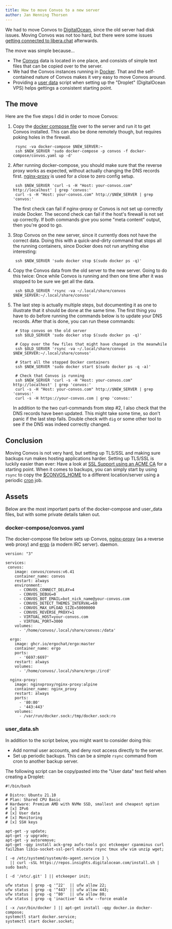 ```yaml
---
title: How to move Convos to a new server
author: Jan Henning Thorsen
---
```


We had to move Convos to [DigitalOcean](https://digitalocean.com), since the
old server had disk issues.  Moving Convos was not too hard, but there were
some issues [getting connected to libera.chat](/blog/2021/12/23/connecting-to-libera-from-digitalocean)
afterwards.

The move was simple because...

* The [Convos](https://convos.chat) data is located in one place, and consists
  of simple text files that can be copied over to the server.
* We had the Convos instances running in [Docker](https://www.docker.com/).
  That and the self-contained nature of Convos makes it very easy to move
  Convos around.
* Providing a [user data](https://docs.digitalocean.com/products/droplets/how-to/provide-user-data/)
  script when setting up the "Droplet" (DigitalOcean VPS) helps gettings a
  consistent starting point.

## The move

Here are the five steps I did in order to move Convos:

1. Copy the [docker compose file](#docker-composeconvosyaml) over to the server
   and run it to get Convos installed. This can also be done remotely though,
   but requires poking holes in the firewall.

        rsync -va docker-compose $NEW_SERVER:~
        ssh $NEW_SERVER 'sudo docker-compose -p convos -f docker-compose/convos.yaml up -d'

2. After running docker-compose, you should make sure that the reverse proxy
   works as expected, without actually changing the DNS records first.
   [nginx-proxy](https://github.com/nginx-proxy/nginx-proxy) is used for a
   close to zero config setup.

        ssh $NEW_SERVER 'curl -s -H "Host: your-convos.com" http://localhost' | grep 'convos:'
        curl -s -H "Host: your-convos.com" http://$NEW_SERVER | grep 'convos:'

    The first check can fail if nginx-proxy or Convos is not set up correctly
    inside Docker. The second check can fail if the host's firewall is not set
    up correctly. If both commands give you some "meta content" output, then
    you're good to go.

3. Stop Convos on the new server, since it currently does not have the correct
   data. Doing this with a quick-and-dirty command that stops all the running
   containers, since Docker does not run anything else interesting:

        ssh $NEW_SERVER 'sudo docker stop $(sudo docker ps -q)'

4. Copy the Convos data from the old server to the new server. Going to do this
   twice: Once while Convos is running and then one time after it was stopped
   to be sure we get all the data.

        ssh $OLD_SERVER 'rsync -va ~/.local/share/convos $NEW_SERVER:~/.local/share/convos'

5. The last step is actually multiple steps, but documenting it as one to
   illustrate that it should be done at the same time. The first thing you have
   to do before running the commands below is to update your DNS records. After
   that is done, you can run these commands:

        # Stop convos on the old server
        ssh $OLD_SERVER 'sudo docker stop $(sudo docker ps -q)'

        # Copy over the few files that might have changed in the meanwhile
        ssh $OLD_SERVER 'rsync -va ~/.local/share/convos $NEW_SERVER:~/.local/share/convos'
         
        # Start all the stopped Docker containers
        ssh $NEW_SERVER 'sudo docker start $(sudo docker ps -q -a)'
        
        # Check that Convos is running
        ssh $NEW_SERVER 'curl -s -H "Host: your-convos.com" http://localhost' | grep 'convos:'
        curl -s -H "Host: your-convos.com" http://$NEW_SERVER | grep 'convos:'
        curl -s -H https://your-convos.com | grep 'convos:'

   In addition to the two curl-commands from step #2, I also check that the DNS
   records have been updated. This might take some time, so don't panic if the
   last step fails. Double check with `dig` or some other tool to see if the
   DNS was indeed correctly changed.

## Conclusion

Moving Convos is not very hard, but setting up TLS/SSL and making sure backups
run makes hosting applications harder. Setting up TLS/SSL is luckily easier than
ever: Have a look at [SSL Support using an ACME CA](https://github.com/nginx-proxy/nginx-proxy#ssl-support-using-an-acme-ca)
for a starting point. When it comes to backups, you can simply start by using
`rsync` to copy the [$CONVOS_HOME](/doc/config#convos_home) to a different
location/server using a periodic [cron](https://en.wikipedia.org/wiki/Cron) job.

## Assets

Below are the most important parts of the docker-compose and user_data files,
but with some private details taken out.

### docker-compose/convos.yaml

The docker-compose file below sets up Convos,
[nginx-proxy](https://github.com/nginx-proxy/nginx-proxy) (as a reverse web
proxy) and [ergo](https://github.com/ergochat/ergo) (a modern IRC server).
daemon.

    version: "3"
    
    services:
     convos: 
        image: convos/convos:v6.41
        container_name: convos
        restart: always
        environment:
          - CONVOS_CONNECT_DELAY=4
          - CONVOS_DEBUG=0
          - CONVOS_BOT_EMAIL=bot_nick_name@your-convos.com
          - CONVOS_DETECT_THEMES_INTERVAL=60
          - CONVOS_MAX_UPLOAD_SIZE=50000000
          - CONVOS_REVERSE_PROXY=1
          - VIRTUAL_HOST=your-convos.com
          - VIRTUAL_PORT=3000
        volumes:
          - '/home/convos/.local/share/convos:/data'
    
      ergo:
        image: ghcr.io/ergochat/ergo:master
        container_name: ergo
        ports:
          - '6697:6697'
        restart: always
        volumes:
          - '/home/convos/.local/share/ergo:/ircd'
    
      nginx-proxy:
        image: nginxproxy/nginx-proxy:alpine
        container_name: nginx_proxy
        restart: always
        ports:
          - '80:80'
          - '443:443'
        volumes:
          - /var/run/docker.sock:/tmp/docker.sock:ro

### user_data.sh

In addition to the script below, you might want to consider doing this:

* Add normal user accounts, and deny root access directly to the server.
* Set up periodic backups. This can be a simple `rsync` command from cron to
  another backup server.

The following script can be copy/pasted into the "User data" text field when
creating a Droplet:

    #!/bin/bash
    
    # Distro: Ubuntu 21.10
    # Plan: Shared CPU Basic
    # Hardware: Premium AMD with NVMe SSD, smallest and cheapest option
    # [x] IPv6
    # [x] User data
    # [x] Monitoring
    # [x] SSH keys
    
    apt-get -y update;
    apt-get -y upgrade;
    apt-get -y autoremove;
    apt-get -qqy install ack-grep aufs-tools gcc etckeeper cpanminus curl fail2ban libio-socket-ssl-perl mlocate rsync tmux ufw vim unzip wget;
    
    [ -e /etc/systemd/system/do-agent.service ] \
      || curl -sSL https://repos.insights.digitalocean.com/install.sh | sudo bash;
    
    [ -d '/etc/.git' ] || etckeeper init;
    
    ufw status | grep -q '^22'  || ufw allow 22;
    ufw status | grep -q '^443' || ufw allow 443;
    ufw status | grep -q '^80'  || ufw allow 80;
    ufw status | grep -q 'inactive' && ufw --force enable
    
    [ -x /usr/bin/docker ] || apt-get install -qqy docker.io docker-compose;
    systemctl start docker.service;
    systemctl start docker.socket;
